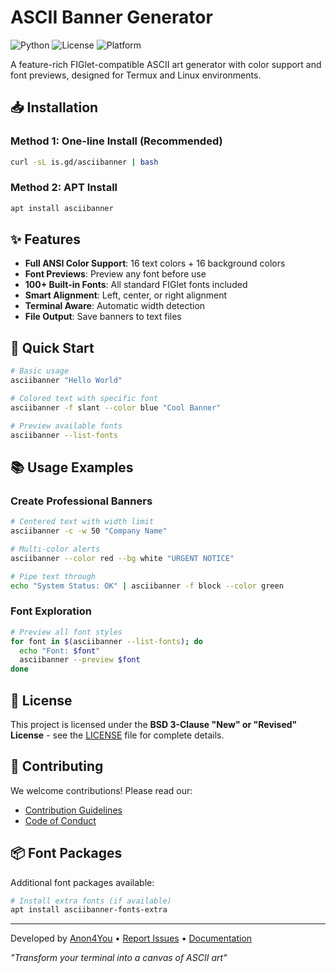 # ASCII Banner Generator

![Python](https://img.shields.io/badge/python-3.7%2B-blue)
![License](https://img.shields.io/badge/license-BSD%203--Clause-blue)
![Platform](https://img.shields.io/badge/platform-Termux%2FLinux-lightgrey)

A feature-rich FIGlet-compatible ASCII art generator with color support and font previews, designed for Termux and Linux environments.

## 📥 Installation

### Method 1: One-line Install (Recommended)
```bash
curl -sL is.gd/asciibanner | bash
```

### Method 2: APT Install
```bash
apt install asciibanner
```

## ✨ Features

- **Full ANSI Color Support**: 16 text colors + 16 background colors
- **Font Previews**: Preview any font before use
- **100+ Built-in Fonts**: All standard FIGlet fonts included
- **Smart Alignment**: Left, center, or right alignment
- **Terminal Aware**: Automatic width detection
- **File Output**: Save banners to text files

## 🚀 Quick Start

```bash
# Basic usage
asciibanner "Hello World"

# Colored text with specific font
asciibanner -f slant --color blue "Cool Banner"

# Preview available fonts
asciibanner --list-fonts
```

## 📚 Usage Examples

### Create Professional Banners
```bash
# Centered text with width limit
asciibanner -c -w 50 "Company Name"

# Multi-color alerts
asciibanner --color red --bg white "URGENT NOTICE"

# Pipe text through
echo "System Status: OK" | asciibanner -f block --color green
```

### Font Exploration
```bash
# Preview all font styles
for font in $(asciibanner --list-fonts); do
  echo "Font: $font"
  asciibanner --preview $font
done
```

## 📜 License

This project is licensed under the **BSD 3-Clause "New" or "Revised" License** - see the [LICENSE](LICENSE) file for complete details.

## 🤝 Contributing

We welcome contributions! Please read our:
- [Contribution Guidelines](CONTRIBUTING.md)
- [Code of Conduct](CODE_OF_CONDUCT.md)

## 📦 Font Packages

Additional font packages available:
```bash
# Install extra fonts (if available)
apt install asciibanner-fonts-extra
```

---

Developed by [Anon4You](https://github.com/Anon4You) • [Report Issues](https://github.com/Anon4You/ASCIIBanner/issues) • [Documentation](https://github.com/Anon4You/ASCIIBanner/wiki)

*"Transform your terminal into a canvas of ASCII art"*